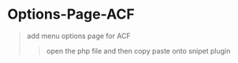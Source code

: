 # Options-Page-ACF
> add menu options page for ACF
>> open the php file and then copy paste onto snipet plugin
